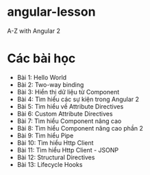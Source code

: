 # angular-lesson
A-Z with Angular 2

# Các bài học
* Bài 1: Hello World
* Bài 2: Two-way binding
* Bài 3: Hiển thị dữ liệu từ Component
* Bài 4: Tìm hiểu các sự kiện trong Angular 2
* Bài 5: Tìm hiểu về Attribute Directives
* Bài 6: Custom Attribute Directives
* Bài 7: Tìm hiểu Component nâng cao
* Bài 8: Tìm hiểu Component nâng cao phần 2
* Bài 9: Tìm hiểu Pipe
* Bài 10: Tìm hiểu Http Client
* Bài 11: Tìm hiểu Http Client - JSONP
* Bài 12: Structural Directives
* Bài 13: Lifecycle Hooks